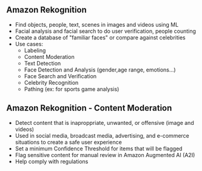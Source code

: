 ## Amazon Rekognition
- Find objects, people, text, scenes in images and videos using ML
- Facial analysis and facial search to do user verification, people counting
- Create a database of "familiar faces" or compare against celebrities
- Use cases:
    - Labeling
    - Content Moderation
    - Text Detection
    - Face Detection and Analysis (gender,age range, emotions...)
    - Face Search and Verification
    - Celebrity Recognition
    - Pathing (ex: for sports game analysis)

## Amazon Rekognition - Content Moderation
- Detect content that is inaproppriate, unwanted, or offensive (image and videos)
- Used in social media, broadcast media, advertising, and e-commerce situations to create a safe user experience
- Set a minimum Confidence Threshold for items that will be flagged
- Flag sensitive content for manual review in Amazon Augmented AI (A2I)
- Help comply with regulations